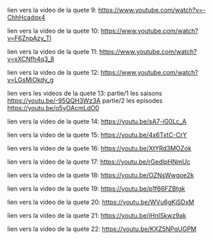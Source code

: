 lien vers la video de la quete 9:
https://www.youtube.com/watch?v=-ChhHcadqx4


lien vers la video de la quete 10:
https://www.youtube.com/watch?v=F6ZnpAzy_TI


lien vers la video de la quete 11:
https://www.youtube.com/watch?v=xXCNfh4q3_8


lien vers la video de la quete 12:
https://www.youtube.com/watch?v=LGsMiOkdy_g


lien vers les videos de la quete 13:
partie/1 les saisons
https://youtu.be/-95QQH3Wz3A
partie/2 les episodes
https://youtu.be/o5yOAcmLdO0


lien vers la video de la quete 14:
https://youtu.be/sA7-iG0Lc_A


lien vers la video de la quete 15:
https://youtu.be/4x6TxtC-CrY


lien vers la video de la quete 16:
https://youtu.be/XtYRd3MOZok


lien vers la video de la quete 17:
https://youtu.be/rGedIpHNmUc


lien vers la video de la quete 18:
https://youtu.be/OZNsWwgoe2k


lien vers la video de la quete 19:
https://youtu.be/p1f66FZBtgk


lien vers la video de la quete 20:
https://youtu.be/WVu6gKjSDxM


lien vers la video de la quete 21:
https://youtu.be/jHnISkwz9ak


lien vers la video de la quete 22:
https://youtu.be/KXZ5NPqUGPM